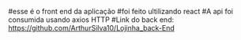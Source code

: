 #esse é o front end da aplicação
#foi feito ultilizando react
#A api foi consumida usando axios HTTP
#Link do back end: https://github.com/ArthurSilva10/Lojinha_back-End
